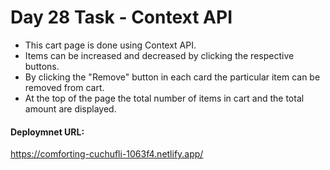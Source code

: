 <h1>Day 28 Task - Context API</h1>
<ul>
  <li>This cart page is done using Context API.</li>
  <li>Items can be increased and decreased by clicking the respective buttons.</li>
  <li>By clicking the "Remove" button in each card the particular item can be removed from cart.</li>
  <li>At the top of the page the total number of items in cart and the total amount are displayed.</li>
</ul>
<h4>Deploymnet URL:</h4>
<a href="https://comforting-cuchufli-1063f4.netlify.app/">https://comforting-cuchufli-1063f4.netlify.app/</a>
